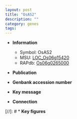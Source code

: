 ```yaml
---
layout: post
title: "OsAS2"
description: ""
category: genes
tags: 
---
```


* **Information**  
    + Symbol: OsAS2  
    + MSU: [LOC_Os06g15420](http://rice.uga.edu/cgi-bin/ORF_infopage.cgi?orf=LOC_Os06g15420)  
    + RAPdb: [Os06g0265000](http://rapdb.dna.affrc.go.jp/viewer/gbrowse_details/irgsp1?name=Os06g0265000)  

* **Publication**  

* **Genbank accession number**  

* **Key message**  

* **Connection**  

[//]: # * **Key figures**  


